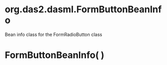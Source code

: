 # org.das2.dasml.FormButtonBeanInfo

Bean info class for the FormRadioButton class

# FormButtonBeanInfo( )



